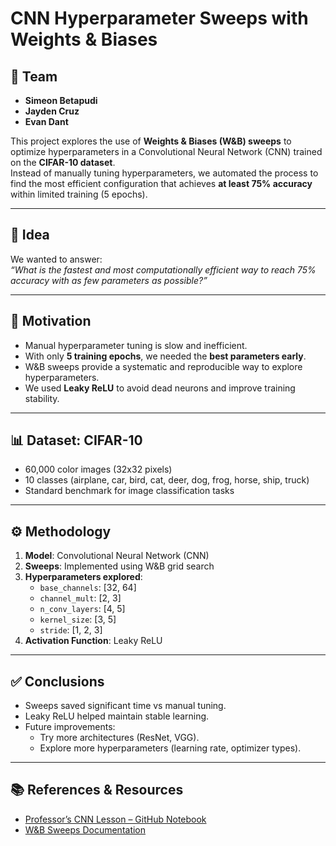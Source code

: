 # CNN Hyperparameter Sweeps with Weights & Biases

## 👥 Team
- **Simeon Betapudi**
- **Jayden Cruz**  
- **Evan Dant**  

This project explores the use of **Weights & Biases (W&B) sweeps** to optimize hyperparameters in a Convolutional Neural Network (CNN) trained on the **CIFAR-10 dataset**.  
Instead of manually tuning hyperparameters, we automated the process to find the most efficient configuration that achieves **at least 75% accuracy** within limited training (5 epochs).  

---

## 🚀 Idea
We wanted to answer:  
*“What is the fastest and most computationally efficient way to reach 75% accuracy with as few parameters as possible?”*  

---

## 🎯 Motivation
- Manual hyperparameter tuning is slow and inefficient.  
- With only **5 training epochs**, we needed the **best parameters early**.  
- W&B sweeps provide a systematic and reproducible way to explore hyperparameters.  
- We used **Leaky ReLU** to avoid dead neurons and improve training stability.  

---

## 📊 Dataset: CIFAR-10
- 60,000 color images (32x32 pixels)  
- 10 classes (airplane, car, bird, cat, deer, dog, frog, horse, ship, truck)  
- Standard benchmark for image classification tasks  

---

## ⚙️ Methodology
1. **Model**: Convolutional Neural Network (CNN)  
2. **Sweeps**: Implemented using W&B grid search  
3. **Hyperparameters explored**:
   - `base_channels`: [32, 64]  
   - `channel_mult`: [2, 3]  
   - `n_conv_layers`: [4, 5]  
   - `kernel_size`: [3, 5]  
   - `stride`: [1, 2, 3]  
4. **Activation Function**: Leaky ReLU  

---


## ✅ Conclusions
- Sweeps saved significant time vs manual tuning.  
- Leaky ReLU helped maintain stable learning.  
- Future improvements:
  - Try more architectures (ResNet, VGG).  
  - Explore more hyperparameters (learning rate, optimizer types).  

---

## 📚 References & Resources
- [Professor’s CNN Lesson – GitHub Notebook](https://github.com/drscotthawley/DLAIE/blob/main/Lessons/06_ConvNets.ipynb)  
- [W&B Sweeps Documentation](https://docs.wandb.ai/guides/sweeps/)  

